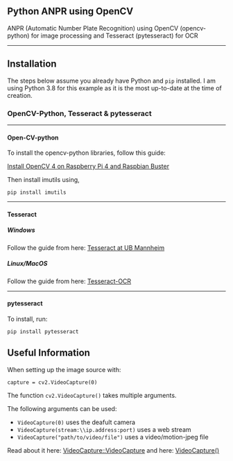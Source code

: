 ## Python ANPR using OpenCV

ANPR (Automatic Number Plate Recognition) using OpenCV (opencv-python) for image processing and Tesseract (pytesseract) for OCR
***
## Installation

The steps below assume you already have Python and `pip` installed. I am using Python 3.8 for this example as it is the most up-to-date at the time of creation.

### OpenCV-Python, Tesseract & pytesseract
***
#### Open-CV-python

To install the opencv-python libraries, follow this guide:

[Install OpenCV 4 on Raspberry Pi 4 and Raspbian Buster](https://www.pyimagesearch.com/2019/09/16/install-opencv-4-on-raspberry-pi-4-and-raspbian-buster/)

Then install imutils using,

`pip install imutils`
***
#### Tesseract

##### Windows

Follow the guide from here: [Tesseract at UB Mannheim](https://github.com/UB-Mannheim/tesseract/wiki)

##### Linux/MacOS

Follow the guide from here: [Tesseract-OCR](https://github.com/tesseract-ocr/tesseract/wiki)
***
#### pytesseract

To install, run:

`pip install pytesseract`


## Useful Information

When setting up the image source with:

`capture = cv2.VideoCapture(0)`

The function `cv2.VideoCapture()` takes multiple arguments.

The following arguments can be used:
- `VideoCapture(0)` uses the deafult camera
- `VideoCapture(stream:\\ip.address:port)` uses a web stream
- `VideoCapture("path/to/video/file")` uses a video/motion-jpeg file

Read about it here: [VideoCapture::VideoCapture](https://docs.opencv.org/2.4/modules/highgui/doc/reading_and_writing_images_and_video.html#videocapture)
and here: [VideoCapture()](https://docs.opencv.org/3.4/d8/dfe/classcv_1_1VideoCapture.html#a57c0e81e83e60f36c83027dc2a188e80)
